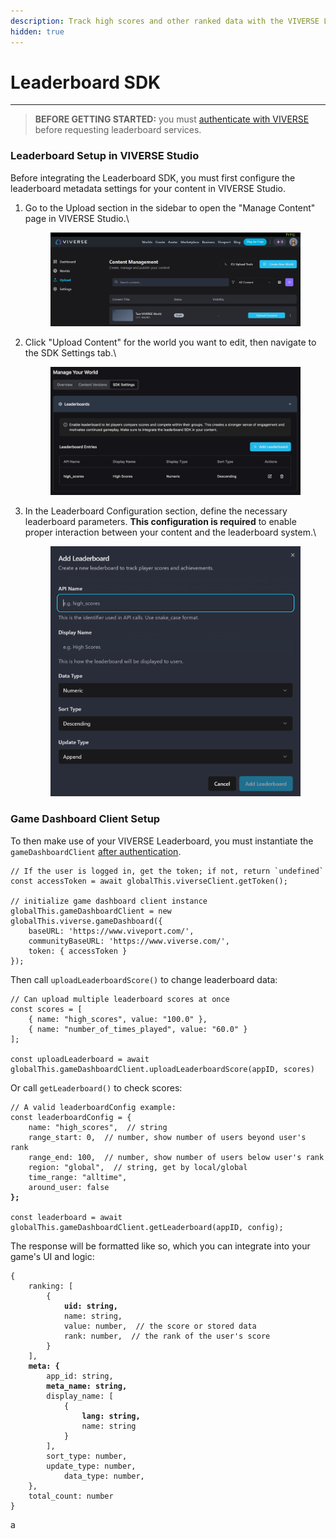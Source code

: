 ```yaml
---
description: Track high scores and other ranked data with the VIVERSE Leaderboard SDK
hidden: true
---
```


# Leaderboard SDK



***

> **BEFORE GETTING STARTED:** you must [authenticate with VIVERSE](developer-tools/login-and-authentication-for-the-sdk.md) before requesting leaderboard services.

### Leaderboard Setup in VIVERSE Studio

Before integrating the Leaderboard SDK, you must first configure the leaderboard metadata settings for your content
&#x20;in VIVERSE Studio.

1.  Go to the Upload section in the sidebar to open the "Manage Content" page in VIVERSE Studio.\


    <figure><img src=".gitbook/assets/image (726).png" alt=""><figcaption></figcaption></figure>
2.  Click "Upload Content" for the world you want to edit, then navigate to the SDK Settings tab.\


    <figure><img src=".gitbook/assets/image (724).png" alt=""><figcaption></figcaption></figure>
3.  In the Leaderboard Configuration section, define the necessary leaderboard parameters. **This configuration is required** to enable proper interaction between your content and the leaderboard
    &#x20;system.\


    <figure><img src=".gitbook/assets/image (725).png" alt=""><figcaption></figcaption></figure>

### Game Dashboard Client Setup

To then make use of your VIVERSE Leaderboard, you must instantiate the `gameDashboardClient` [after authentication](developer-tools/login-and-authentication-for-the-sdk.md).

```
// If the user is logged in, get the token; if not, return `undefined`
const accessToken = await globalThis.viverseClient.getToken();

// initialize game dashboard client instance
globalThis.gameDashboardClient = new globalThis.viverse.gameDashboard({
    baseURL: 'https://www.viveport.com/',
    communityBaseURL: 'https://www.viverse.com/',
    token: { accessToken }
});
```

&#x20;Then call `uploadLeaderboardScore()` to change leaderboard data:

```
// Can upload multiple leaderboard scores at once
const scores = [
    { name: "high_scores", value: "100.0" },
    { name: "number_of_times_played", value: "60.0" }
];

const uploadLeaderboard = await globalThis.gameDashboardClient.uploadLeaderboardScore(appID, scores)
```

Or call `getLeaderboard()` to check scores:

<pre><code>// A valid leaderboardConfig example:
const leaderboardConfig = {
    name: "high_scores",  // string
    range_start: 0,  // number, show number of users beyond user's rank
    range_end: 100,  // number, show number of users below user's rank
    region: "global",  // string, get by local/global
    time_range: "alltime",
    around_user: false
<strong>};
</strong>
const leaderboard = await globalThis.gameDashboardClient.getLeaderboard(appID, config);
</code></pre>

The response will be formatted like so, which you can integrate into your game's UI and logic:

<pre class="language-javascript"><code class="lang-javascript">{
    ranking: [
        {
<strong>            uid: string,
</strong>            name: string,
            value: number,  // the score or stored data
            rank: number,  // the rank of the user's score
        }
    ],
<strong>    meta: {
</strong>        app_id: string,
<strong>        meta_name: string,
</strong>        display_name: [
            {
<strong>                lang: string,
</strong>                name: string
            }
        ],
        sort_type: number,
        update_type: number,
            data_type: number,
    },
    total_count: number
}
</code></pre>

a
